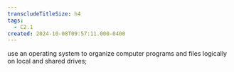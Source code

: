 ```yaml
---
transcludeTitleSize: h4
tags:
  - C2.1
created: 2024-10-08T09:57:11.000-0400
---
```

use an operating system to organize computer programs and files logically on local and shared drives; 